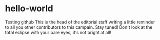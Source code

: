 # hello-world
Testing github
This is the head of the editorial staff writing a little reminder to all you other contributors to this campain.
Stay tuned! Don't look at the total eclipse with your bare eyes, it's not bright at all!
